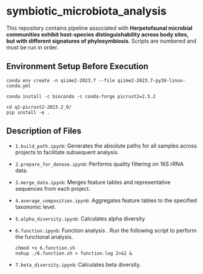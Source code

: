 # symbiotic_microbiota_analysis

This repository contains pipeline associated with **Herpetofaunal microbial communities exhibit host-species distinguishability across body sites, but with different signatures of phylosymbiosis**. Scripts are numbered and must be run in order. 

## Environment Setup Before Execution

```shell
conda env create -n qiime2-2023.7 --file qiime2-2023.7-py38-linux-conda.yml

conda install -c bioconda -c conda-forge picrust2=2.5.2

cd q2-picrust2-2023.2_0/
pip install -e .

```

## Description of Files

- `1.build_path.ipynb`: Generates the absolute paths for all samples across projects to facilitate subsequent analysis.

- `2.prepare_for_denose.ipynb`: Performs quality filtering on 16S rRNA data.

- `3.merge_data.ipynb`: Merges feature tables and representative sequences from each project.

- `4.average_composition.ipynb`:  Aggregates feature tables to the specified taxonomic level.

- `5.alpha_diversity.ipynb`: Calculates alpha diversity

- `6.function.ipynb`: Function analysis . Run the following script to perform the functional analysis.

  ```shell
  chmod +x 6.function.sh
  nohup ./6.function.sh > function.log 2>&1 &
  ```
  
  

- `7.beta_diversity.ipynb`: Calculates beta diversity.

